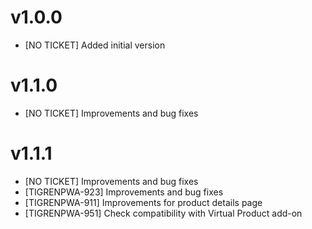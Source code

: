 v1.0.0
=============

- [NO TICKET] Added initial version

v1.1.0
=============

- [NO TICKET] Improvements and bug fixes

v1.1.1
=============

- [NO TICKET] Improvements and bug fixes
- [TIGRENPWA-923] Improvements and bug fixes
- [TIGRENPWA-911] Improvements for product details page
- [TIGRENPWA-951] Check compatibility with Virtual Product add-on
